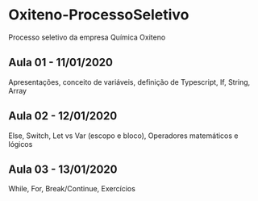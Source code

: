 # Oxiteno-ProcessoSeletivo
Processo seletivo da empresa Química Oxiteno

## Aula 01 - 11/01/2020
Apresentações, conceito de variáveis, definição de Typescript, If, String, Array

## Aula 02 - 12/01/2020
Else, Switch, Let vs Var (escopo e bloco), Operadores matemáticos e lógicos

## Aula 03 - 13/01/2020
While, For, Break/Continue, Exercícios
